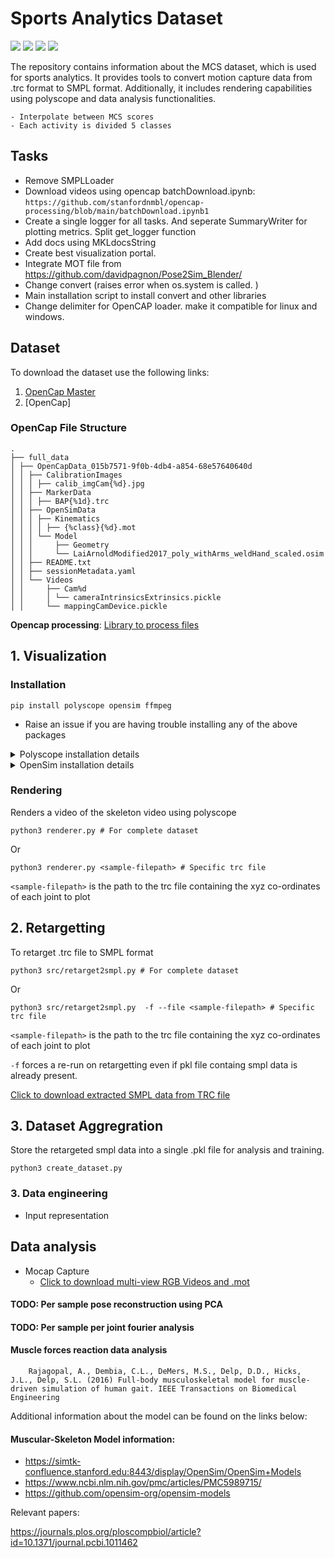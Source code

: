 # Sports Analytics Dataset 
 
[![](https://img.shields.io/badge/Project-Page-blue?style=flat&logo=Google%20chrome&logoColor=blue)](https://rose-stl-lab.github.io/UCSD-OpenCap-Fitness-Dataset/)
[![](https://img.shields.io/badge/Paper-PDF-green?style=flat&logo=arXiv&logoColor=green)](https://www.overleaf.com/project/655aba246db8455baf77edd5)
[![](https://img.shields.io/badge/Code-Github-red?style=flat&logo=github)](https://github.com/shubhMaheshwari/UCSD-Fitness-Dataset)
[![](https://img.shields.io/badge/Dataset-Videos-pink)]()


The repository contains information about the MCS dataset, which is used for sports analytics. It provides tools to convert motion capture data from .trc format to SMPL format. Additionally, it includes rendering capabilities using polyscope and data analysis functionalities.



```
- Interpolate between MCS scores 
- Each activity is divided 5 classes 
```


## Tasks
- Remove SMPLLoader
- Download videos using opencap batchDownload.ipynb: `https://github.com/stanfordnmbl/opencap-processing/blob/main/batchDownload.ipynb1`
- Create a single logger for all tasks. And seperate SummaryWriter for plotting metrics. Split get_logger function 
- Add docs using MKLdocsString 
- Create best visualization portal. 
- Integrate MOT file from https://github.com/davidpagnon/Pose2Sim_Blender/
- Change convert (raises error when os.system is called. )
- Main installation script to install convert and other libraries
- Change delimiter for OpenCAP loader. make it compatible for linux and windows.
## Dataset 

To download the dataset use the following links: 
1. [OpenCap Master](https://docs.google.com/spreadsheets/d/1vkZ4-cdH2RjEOTZWhoYnSdXn8ruz9VFXZW7tg9fRYPE/edit?usp=sharing)
2. [OpenCap]

### OpenCap File Structure
```
.
├── full_data
│ ├── OpenCapData_015b7571-9f0b-4db4-a854-68e57640640d
│ │ ├── CalibrationImages
│ │ │ ├── calib_imgCam{%d}.jpg
│ │ ├── MarkerData
│ │ │ ├── BAP{%1d}.trc
│ │ ├── OpenSimData
│ │ │ ├── Kinematics
│ │ │ │ ├── {%class}{%d}.mot
│ │ │ └── Model
│ │ │     ├── Geometry
│ │ │     └── LaiArnoldModified2017_poly_withArms_weldHand_scaled.osim 
│ │ ├── README.txt
│ │ ├── sessionMetadata.yaml
│ │ └── Videos
│ │     ├── Cam%d
│ │     │ └── cameraIntrinsicsExtrinsics.pickle
│ │     └── mappingCamDevice.pickle
```
**Opencap processing**:  [Library to process files](https://github.com/stanfordnmbl/opencap-processing )


## 1. Visualization 

### Installation
```
pip install polyscope opensim ffmpeg
```

- Raise an issue if you are having trouble installing any of the above packages


<details>
<summary>Polyscope installation details </summary>
- Linux

```
```
</details>


<details>
<summary>OpenSim installation details </summary>
 Step:1 - https://github.com/opensim-org/opensim-core/wiki/Build-Instructions#configuration-1
 Step 2 - https://simtk-confluence.stanford.edu:8443/display/OpenSim/Scripting+in+Python
</details>



###  Rendering 
Renders a video of the skeleton video using polyscope 
```
python3 renderer.py # For complete dataset
```
Or 
```
python3 renderer.py <sample-filepath> # Specific trc file
```

`<sample-filepath>` is the path to the trc file containing the xyz co-ordinates of each joint to plot


## 2. Retargetting  
To retarget .trc file to SMPL format  
```
python3 src/retarget2smpl.py # For complete dataset
```
Or 
```
python3 src/retarget2smpl.py  -f --file <sample-filepath> # Specific trc file 
```


`<sample-filepath>` is the path to the trc file containing the xyz co-ordinates of each joint to plot

`-f` forces a re-run on retargetting even if pkl file containg smpl data is already present.  

[Click to download extracted SMPL data from TRC file](https://ucsdcloud-my.sharepoint.com/:u:/g/personal/shmaheshwari_ucsd_edu/EQ41wb0to2pHsLFhXmdTT2sB4jutOKR37ZLo7m6zv_X3hw) 


## 3. Dataset Aggregration 
Store the retargeted smpl data into a single .pkl file for analysis and training.

```
python3 create_dataset.py 
```

### 3. Data engineering 
- Input representation 


## Data analysis
- Mocap Capture 
    - [Click to download multi-view RGB Videos and .mot](https://ucsdcloud-my.sharepoint.com/:f:/g/personal/zweatherford_ucsd_edu/EuHlQ1oahHBGgRTADJoImk8BclFRfX5VLFcI0_CbKiZ9Tg?e=q4lBjq)  


#### TODO: Per sample pose reconstruction using PCA 

#### TODO: Per sample per joint fourier analysis 


#### Muscle forces reaction data analysis
```
    Rajagopal, A., Dembia, C.L., DeMers, M.S., Delp, D.D., Hicks, J.L., Delp, S.L. (2016) Full-body musculoskeletal model for muscle-driven simulation of human gait. IEEE Transactions on Biomedical Engineering
```

Additional information about the model can be found on the links below: 
#### Muscular-Skeleton Model information: 
- https://simtk-confluence.stanford.edu:8443/display/OpenSim/OpenSim+Models
- https://www.ncbi.nlm.nih.gov/pmc/articles/PMC5989715/
- https://github.com/opensim-org/opensim-models


Relevant papers: 

https://journals.plos.org/ploscompbiol/article?id=10.1371/journal.pcbi.1011462